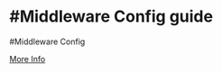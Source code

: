 #Middleware Config guide
==========

#Middleware Config

[More Info](http://strongloop.com/strongblog/express-3-to-4-migration-guide/)
